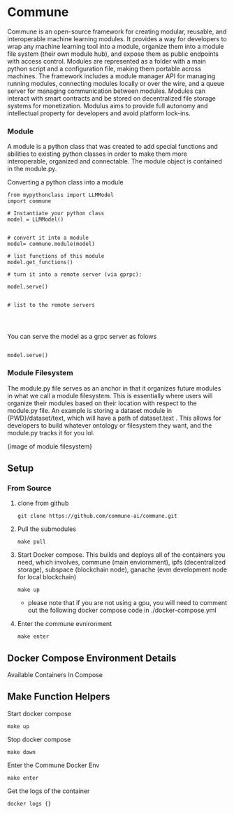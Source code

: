 # Commune

Commune is an open-source framework for creating modular, reusable, and interoperable machine learning modules. It provides a way for developers to wrap any machine learning tool into a module, organize them into a module file system (their own module hub), and expose them as public endpoints with access control. Modules are represented as a folder with a main python script and a configuration file, making them portable across machines. The framework includes a module manager API for managing running modules, connecting modules locally or over the wire, and a queue server for managing communication between modules. Modules can interact with smart contracts and be stored on decentralized file storage systems for monetization. Modulus aims to provide full autonomy and intellectual property for developers and avoid platform lock-ins.



### Module

A module is a python class that was created to add special functions and abilities to existing python classes in order to make them more interoperable, organized and connectable. The module object is contained in the module.py. 

Converting a python class into a module

```
from mypythonclass import LLMModel
import commune

# Instantiate your python class
model = LLMModel()


# convert it into a module 
model= commune.module(model)

# list functions of this module
model.get_functions()

# turn it into a remote server (via gprpc):

model.serve()


# list to the remote servers




````


You can serve the model as a grpc server as folows

```

model.serve()

```



### Module Filesystem

The module.py file serves as an anchor in that it organizes future modules in what we call a module filesystem. This is essentially where users will organize their modules based on their location with respect to the module.py file. An example is storing a dataset module in {PWD}/dataset/text, which will have a path of dataset.text . This allows for developers to build whatever ontology or filesystem they want, and the module.py tracks it for you lol.

{image of module filesystem}





## Setup

### From Source

1. clone from github
    ```
    git clone https://github.com/commune-ai/commune.git
    ```
2. Pull the submodules 
    ```
    make pull
    ```

3. Start Docker compose. This builds and deploys all of the containers you need, which involves, commune (main enviornment), ipfs (decentralized storage), subspace (blockchain node), ganache (evm development node for local blockchain)

    ```
    make up
    ```
    - please note that if you are not using a gpu, you will need to comment out the following docker compose code in ./docker-compose.yml

4. Enter the commune evnironment 
    ```
    make enter
    ```


## Docker Compose Environment Details

Available Containers In Compose


## Make Function Helpers

Start docker compose
```
make up
```

Stop docker compose

```
make down
```


Enter the Commune Docker Env
```
make enter
```

Get the logs of the container
```
docker logs {}
```





